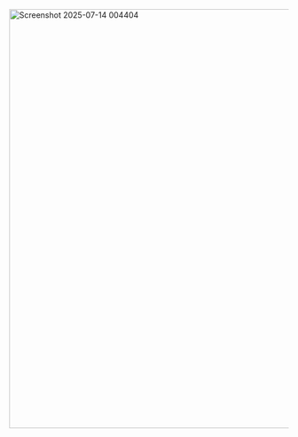 <img width="561" height="755" alt="Screenshot 2025-07-14 004404" src="https://github.com/user-attachments/assets/a8db2810-8acc-48a5-982f-fa8a07e23b50" />
